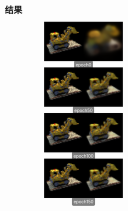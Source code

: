 # 结果

<div align="center">
    <img src="data/res/epoch0.png" alt="图片" width="50%">
    <br>
    <span style="background-color: rgba(0, 0, 0, 0.5); color: white; padding: 5px; border-radius: 5px;">epoch0</span>
</div>
<div align="center">
    <img src="data/res/epoch50.png" alt="图片" width="50%">
    <br>
    <span style="background-color: rgba(0, 0, 0, 0.5); color: white; padding: 5px; border-radius: 5px;">epoch50</span>
</div>

<div align="center">
    <img src="data/res/epoch100.png" alt="图片" width="50%">
    <br>
    <span style="background-color: rgba(0, 0, 0, 0.5); color: white; padding: 5px; border-radius: 5px;">epoch100</span>
</div>




<div align="center">
    <img src="data/res/epoch150.png" alt="图片" width="50%">
    <br>
    <span style="background-color: rgba(0, 0, 0, 0.5); color: white; padding: 5px; border-radius: 5px;">epoch150</span>
</div>
